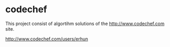 codechef
========
This project consist of algortihm solutions of the http://www.codechef.com site.

http://www.codechef.com/users/erhun


